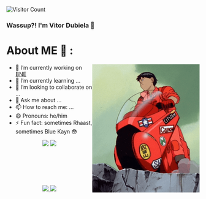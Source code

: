![Visitor Count](https://profile-counter.glitch.me/Vitor-Dubiela/count.svg)
### Wassup?! I'm Vitor Dubiela 👋

# About ME 💬 :

<img hight="340" width="280" alt="GIF" align="right" src="./imgs/kanedaGif.gif">

- 🔭 I’m currently working on [BNE](https://www.bne.com.br)
- 🌱 I’m currently learning ...
- 👯 I’m looking to collaborate on ...
- 💬 Ask me about ...
- 📫 How to reach me: ...
- 😄 Pronouns: he/him
- ⚡ Fun fact: sometimes Rhaast, sometimes Blue Kayn :flushed:

<p align="center">
  <a target="_blank" href="https://www.linkedin.com/in/vitor-hugo-santos-dubiela-7b04b2190"><img src="https://img.shields.io/badge/-LinkedIn-0077B5?style=for-the-badge&logo=Linkedin&logoColor=white"></img></a>
<a target="_blank" href="mailto:vitorhugo.dubiela@gmail.com"><img src="https://img.shields.io/badge/-Gmail-D14836?style=for-the-badge&logo=Gmail&logoColor=white"></img></a>
</p>

<br>
<br>
<br>
<br>
<br>

<div align="center">
  <a href="https://github.com/Vitor-Dubiela">
  <img height="180em" src="https://github-readme-stats.vercel.app/api?username=Vitor-Dubiela&show_icons=true&theme=dracula&include_all_commits=true&count_private=true"/>
  <img height="180em" src="https://github-readme-stats.vercel.app/api/top-langs/?username=Vitor-Dubiela&layout=compact&langs_count=7&theme=dracula"/>
</div>
